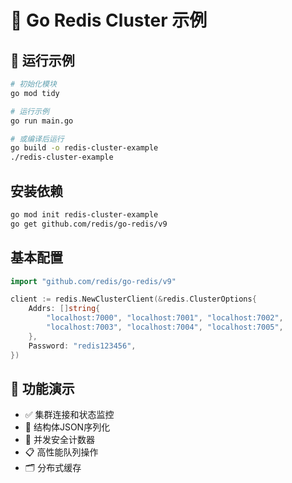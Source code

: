 # 🔵 Go Redis Cluster 示例

## 🚀 运行示例

```bash
# 初始化模块
go mod tidy

# 运行示例
go run main.go

# 或编译后运行
go build -o redis-cluster-example
./redis-cluster-example
```

## 安装依赖

```bash
go mod init redis-cluster-example
go get github.com/redis/go-redis/v9
```

## 基本配置

```go
import "github.com/redis/go-redis/v9"

client := redis.NewClusterClient(&redis.ClusterOptions{
    Addrs: []string{
        "localhost:7000", "localhost:7001", "localhost:7002",
        "localhost:7003", "localhost:7004", "localhost:7005",
    },
    Password: "redis123456",
})
```

## 📝 功能演示

- ✅ 集群连接和状态监控
- 📝 结构体JSON序列化
- 🔢 并发安全计数器
- 📋 高性能队列操作
- 🗂️ 分布式缓存